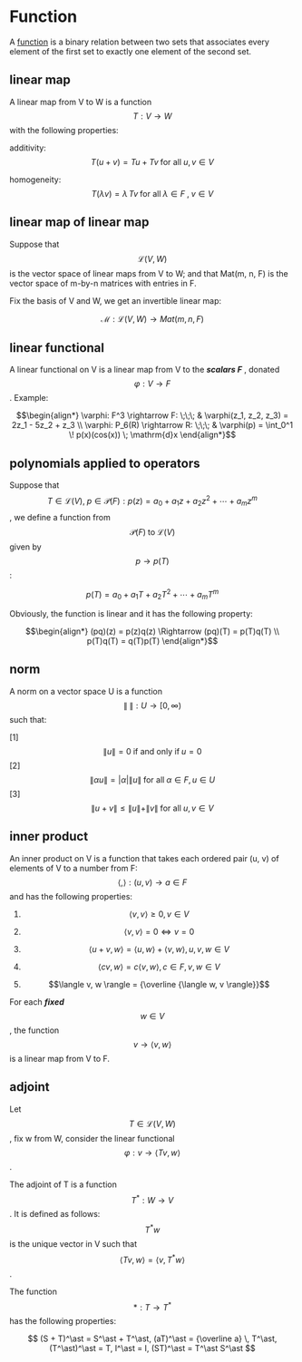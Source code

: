<script id="MathJax-script" async src="https://cdn.jsdelivr.net/npm/mathjax@3/es5/tex-mml-chtml.js"></script>

# Function

A [function][wiki function] is a binary relation between two sets
that associates every element of the first set to exactly one element of the second set.

## linear map

A linear map from V to W is a function $$T: V \rightarrow W$$ with the following
properties:

additivity:
$$T(u + v) = Tu + Tv \; \mbox{for all} \; u, v \in V$$

homogeneity:
$$T(\lambda v) = \lambda \, Tv \; \mbox{for all} \; \lambda \in F \; , \; v \in V$$

## linear map of linear map

Suppose that
$$\mathcal{L}(V, W)$$ is the vector space of
linear maps from V to W; and that
Mat(m, n, F) is the vector space of
m-by-n matrices with entries in F.

Fix the basis of V and W, we get an invertible linear map:

$$\mathcal{M}: \mathcal{L}(V, W) \rightarrow Mat(m, n, F)$$

## linear functional

A linear functional on V is a linear map from V to the
***scalars F*** , donated $$\varphi: V \rightarrow F$$. Example:

$$\begin{align*}
\varphi: F^3 \rightarrow F:    \;\;\; & \varphi(z_1, z_2, z_3) = 2z_1 - 5z_2 + z_3 \\
\varphi: P_6(R) \rightarrow R: \;\;\; & \varphi(p) = \int_0^1 \! p(x)(cos(x)) \; \mathrm{d}x
\end{align*}$$

## polynomials applied to operators

Suppose that $$ T \in \mathcal{L}(V), \; p \in \mathcal{P}(F):
p(z) = a_0 + a_1 z + a_2 z^2 + \cdots + a_m z^m$$, we define
a function from $$ \mathcal{P}(F) \; \mbox{to} \; \mathcal{L}(V)$$
given by $$ p \rightarrow p(T)$$:

$$p(T) = a_0 + a_1 T + a_2 T^2 + \cdots + a_m T^m$$

Obviously, the function is linear and it has the following property:

$$\begin{align*}
(pq)(z) = p(z)q(z) \Rightarrow (pq)(T) = p(T)q(T) \\
p(T)q(T) = q(T)p(T)
\end{align*}$$

## norm

A norm on a vector space U is a function $$\| \; \|: U \rightarrow [0, \infty)$$
such that:

[1] $$\| u \| = 0 \; \mbox{if and only if} \; u = 0$$
[2] $$\| \alpha u \| = |\alpha|\|u\| \; \mbox{for all} \; \alpha \in F, u \in U$$
[3] $$\| u + v \| \leq \|u\| + \|v\| \; \mbox{for all} \; u, v \in V$$

## inner product

An inner product on V is a function that takes
each ordered pair (u, v) of elements of V to a number
from F: $$\langle , \rangle : (u, v) \rightarrow a \in F$$
and has the following properties:

1. $$\langle v , v \rangle \geq 0 , v \in V$$

2. $$\langle v , v \rangle = 0 \Leftrightarrow v = 0$$

3. $$\langle u + v , w \rangle = \langle u , w \rangle + \langle v , w \rangle, u, v, w \in V$$

4. $$\langle cv , w \rangle = c\langle v , w \rangle, c \in F, v, w \in V$$

5. $$\langle v, w \rangle = {\overline {\langle w, v \rangle}}$$

For each ***fixed*** $$w \in V$$, the
function $$v \rightarrow \langle v , w \rangle$$ is a linear map from V to F.

## adjoint

Let $$T \in \mathcal{L}(V, W)$$, fix w from W,
consider the linear functional $$ \varphi : v \rightarrow \langle Tv , w \rangle$$.

The adjoint of T is a function $$T^\ast : W \rightarrow V$$.
It is defined as follows:
$$T^\ast w$$ is the unique vector in V such that
$$\langle Tv , w \rangle = \langle v , T^{\ast}w \rangle $$.

The function $$\ast : T \rightarrow T^{\ast}$$ has the following properties:

$$
(S + T)^\ast = S^\ast + T^\ast,
(aT)^\ast = {\overline a} \, T^\ast,
(T^\ast)^\ast = T,
I^\ast = I,
(ST)^\ast = T^\ast S^\ast
$$

[wiki function]: https://en.wikipedia.org/wiki/Function_(mathematics)

